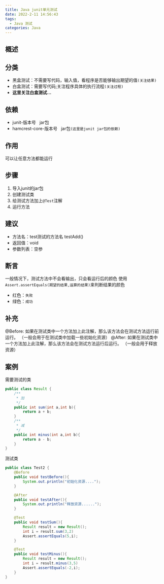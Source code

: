 ```yaml
---
title: Java junit单元测试
date: 2022-2-11 14:56:43
tags:
  - Java 测试
categories: Java
---
```


## 概述

## 分类
  - 黑盒测试：不需要写代码，输入值，看程序是否能够输出期望的值`(关注结果)`
  - 白盒测试：需要写代码;关注程序具体的执行流程`(关注过程)`
  - **这里关注白盒测试...**

## 依赖
  - junit-版本号&nbsp;&nbsp;&nbsp;jar包
  - hamcrest-core-版本号&nbsp;&nbsp;&nbsp;jar包`(这里是junit jar包的依赖)`

## 作用
可以让任意方法都能运行

## 步骤
  1. 导入junit的jar包
  2. 创建测试类
  3. 给测试方法加上`@Test`注解
  4. 运行方法

## 建议
  - 方法名：test测试的方法名		testAdd()  
  - 返回值：void
  - 参数列表：空参

## 断言
一般情况下，测试方法中不会看输出，只会看运行后的颜色
使用`Assert.assertEquals(期望的结果,运算的结果)`来判断结果的颜色
  - 红色：`失败`
  - 绿色：`成功`

## 补充
@Before:
如果在测试类中一个方法加上此注解，那么该方法会在测试方法运行前运行。
（一般会用于在测试类中加载一些初始化资源）
@After:
如果在测试类中一个方法加上此注解，那么该方法会在测试方法运行后运行。
（一般会用于释放资源）

## 案例
需要测试的类
``` Java
public class Result {
    /**
     * 加
     */
    public int sum(int a,int b){
        return a + b;
    }
    /**
     * 减
     */
    public int minus(int a,int b){
        return a - b;
    }
}

```
测试类
``` Java
public class Test2 {
    @Before
    public void testBefore(){
        System.out.println("初始化资源....");
    }

    @After
    public void testAfter(){
        System.out.println("释放资源......");
    }

    @Test
    public void testSum(){
        Result result = new Result();
        int i = result.sum(3,2)
        Assert.assertEquals(5,i);
    }

    @Test
    public void testMinus(){
        Result result = new Result();
        int i = result.minus(3,5)
        Assert.assertEquals(-2,i);
    }
}
```